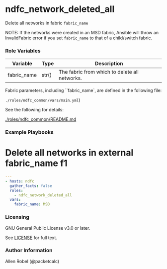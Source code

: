 # ndfc_network_deleted_all

Delete all networks in fabric ``fabric_name``

NOTE: If the networks were created in an MSD fabric, Ansible will throw an InvalidFabric error if you set ``fabric_name`` to that of a child/switch fabric.

### Role Variables

Variable        | Type  | Description
----------------|-------|----------------------------------------
fabric_name     | str() | The fabric from which to delete all networks.

Fabric parameters, including ``fabric_name`, are defined in the following file:

``./roles/ndfc_common/vars/main.yml``)

See the following for details:

[./roles/ndfc_common/README.md](https://github.com/allenrobel/ndfc-roles/tree/master/roles/ndfc_common/README.md)


### Example Playbooks

# Delete all networks in external fabric_name f1

```yaml
---
- hosts: ndfc
  gather_facts: false
  roles:
    - ndfc_network_deleted_all
  vars:
    fabric_name: MSD
```

### Licensing

GNU General Public License v3.0 or later.

See [LICENSE](https://www.gnu.org/licenses/gpl-3.0.txt) for full text.

### Author Information

Allen Robel (@packetcalc)
